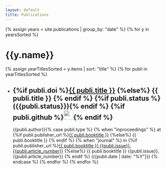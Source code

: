 ```yaml
---
layout: default
title: Publications
---
```

{% assign years = site.publications | group_by: "date" %}
{% for y in yearsSorted %}
# {{y.name}}
{% assign yearTitlesSorted = y.items | sort: "title" %}
{% for publi in yearTitlesSorted %}
  - ## {%if publi.doi %}[{{ publi.title }}]({{publi.doi}}) {%else%} {{ publi.title }} {% endif %} {%if publi.status %}({{publi.status}}){% endif %} {%if publi.github %}<a href="{{ publi.github }}"><img width=30em style="margin-bottom: -.25em;" src="https://github.githubassets.com/images/modules/logos_page/GitHub-Mark.png"></a>{% endif %}
    {{publi.author}}{% case publi.type %} {% when "inproceedings" %} at {%if publi.publisher_url %}[{{ publi.booktitle }}]({{publi.publisher_url}}) {%else%} {{ publi.booktitle }} {% endif %} {% when "journal" %} in {%if publi.publisher_url %}[{{ publi.booktitle }} {{publi.issue}}, {{publi.article_number}}]({{publi.publisher_url}}) {%else%} {{ publi.booktitle }} {{publi.issue}}, {{publi.article_number}} {% endif %} ({{publi.date | date: "%Y"}}) {% endcase %}
{% endfor %}
{% endfor %}